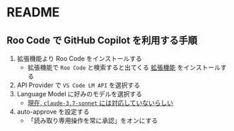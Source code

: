 # README

## Roo Code で GitHub Copilot を利用する手順

1. 拡張機能より Roo Code をインストールする
   - 拡張機能で `Roo Code` と検索すると出てくる [拡張機能](https://marketplace.cursorapi.com/items?itemName=RooVeterinaryInc.roo-cline) をインストールする
2. API Provider で `VS Code LM API` を選択する
3. Language Model に好みのモデルを選択する
   - [現在, `claude-3.7-sonnet` には対応していないらしい](https://zenn.dev/tomo0108/articles/49eace107e4425)
4. auto-approve を設定する
   - 「読み取り専用操作を常に承認」をオンにする
